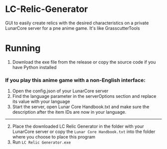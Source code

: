 # LC-Relic-Generator
GUI to easily create relics with the desired characteristics on a private LunarCore server for a pne anime game. It's like GrasscutterTools

# Running
1. Download the exe file from the release or copy the source code if you have Python installed
### If you play this anime game with a non-English interface:
1. Open the config.json of your LunarCore server
2. Find the language parameter in the serverOptions section and replace its value with your language
3. Start the server, open Lunar Core Handbook.txt and make sure the description after the item IDs are now in your language.
---



2. Place the downloaded LC Relic Generator in the folder with your LunarCore server or copy the `Lunar Core Handbook.txt` into the folder where you choose to place this program
3. Run `LC Relic Generator.exe`
